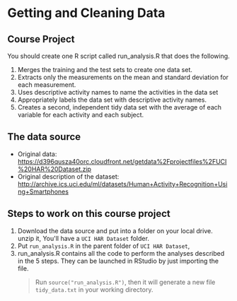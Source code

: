 # Getting and Cleaning Data

## Course Project

You should create one R script called run_analysis.R that does the following.

1. Merges the training and the test sets to create one data set.
2. Extracts only the measurements on the mean and standard deviation for each measurement.
3. Uses descriptive activity names to name the activities in the data set
4. Appropriately labels the data set with descriptive activity names.
5. Creates a second, independent tidy data set with the average of each variable for each activity and each subject.

## The data source

* Original data: https://d396qusza40orc.cloudfront.net/getdata%2Fprojectfiles%2FUCI%20HAR%20Dataset.zip
* Original description of the dataset: http://archive.ics.uci.edu/ml/datasets/Human+Activity+Recognition+Using+Smartphones


## Steps to work on this course project

1. Download the data source and put into a folder on your local drive. unzip it, You'll have a ```UCI HAR Dataset``` folder.
2. Put ```run_analysis.R``` in the parent folder of ```UCI HAR Dataset```, 
3. run_analysis.R contains all the code to perform the analyses described in the 5 steps. They can be launched in RStudio by just importing the file.
	> Run ```source("run_analysis.R")```, then it will generate a new file ```tidy_data.txt``` in your working directory.

